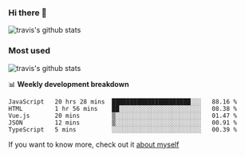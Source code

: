 ### Hi there 👋

<!--
**HondryTravis/HondryTravis** is a ✨ _special_ ✨ repository because its `README.md` (this file) appears on your GitHub profile.

Here are some ideas to get you started:

- 🔭 I’m currently working on ...
- 🌱 I’m currently learning ...
- 👯 I’m looking to collaborate on ...
- 🤔 I’m looking for help with ...
- 💬 Ask me about ...
- 📫 How to reach me: ...
- 😄 Pronouns: ...
- ⚡ Fun fact: ...
-->

![travis's github stats](https://github-readme-stats.vercel.app/api?username=HondryTravis&hide=stars)
### Most used
![travis's github stats](https://github-readme-stats.anuraghazra1.vercel.app/api/top-langs/?username=HondryTravis&layout=compact&hide_title=true)

📊 **Weekly development breakdown**

<!--START_SECTION:waka-->
```text
JavaScript   20 hrs 28 mins  ██████████████████████░░░   88.16 % 
HTML         1 hr 56 mins    ██░░░░░░░░░░░░░░░░░░░░░░░   08.38 % 
Vue.js       20 mins         ▒░░░░░░░░░░░░░░░░░░░░░░░░   01.47 % 
JSON         12 mins         ▒░░░░░░░░░░░░░░░░░░░░░░░░   00.91 % 
TypeScript   5 mins          ░░░░░░░░░░░░░░░░░░░░░░░░░   00.39 % 
```
<!--END_SECTION:waka-->

If you want to know more, check out it [about myself](https://hondrytravis.github.io/)
